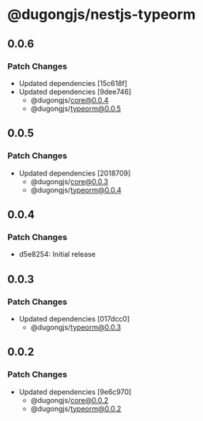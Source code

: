 # @dugongjs/nestjs-typeorm

## 0.0.6

### Patch Changes

- Updated dependencies [15c618f]
- Updated dependencies [9dee746]
    - @dugongjs/core@0.0.4
    - @dugongjs/typeorm@0.0.5

## 0.0.5

### Patch Changes

- Updated dependencies [2018709]
    - @dugongjs/core@0.0.3
    - @dugongjs/typeorm@0.0.4

## 0.0.4

### Patch Changes

- d5e8254: Initial release

## 0.0.3

### Patch Changes

- Updated dependencies [017dcc0]
    - @dugongjs/typeorm@0.0.3

## 0.0.2

### Patch Changes

- Updated dependencies [9e6c970]
    - @dugongjs/core@0.0.2
    - @dugongjs/typeorm@0.0.2
